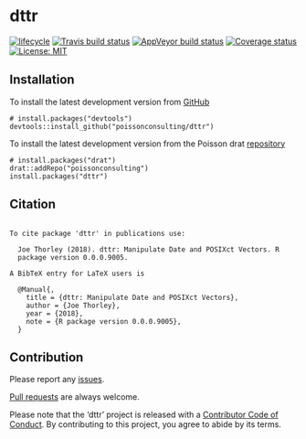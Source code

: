
<!-- README.md is generated from README.Rmd. Please edit that file -->

# dttr

[![lifecycle](https://img.shields.io/badge/lifecycle-experimental-orange.svg)](https://www.tidyverse.org/lifecycle/#experimental)
[![Travis build
status](https://travis-ci.org/poissonconsulting/dttr.svg?branch=master)](https://travis-ci.org/poissonconsulting/dttr)
[![AppVeyor build
status](https://ci.appveyor.com/api/projects/status/github/poissonconsulting/dttr?branch=master&svg=true)](https://ci.appveyor.com/project/poissonconsulting/dttr)
[![Coverage
status](https://codecov.io/gh/poissonconsulting/dttr/branch/master/graph/badge.svg)](https://codecov.io/github/poissonconsulting/dttr?branch=master)
[![License:
MIT](https://img.shields.io/badge/License-MIT-green.svg)](https://opensource.org/licenses/MIT)

## Installation

To install the latest development version from
[GitHub](https://github.com/poissonconsulting/dttr)

    # install.packages("devtools")
    devtools::install_github("poissonconsulting/dttr")

To install the latest development version from the Poisson drat
[repository](https://github.com/poissonconsulting/drat)

    # install.packages("drat")
    drat::addRepo("poissonconsulting")
    install.packages("dttr")

## Citation

``` 

To cite package 'dttr' in publications use:

  Joe Thorley (2018). dttr: Manipulate Date and POSIXct Vectors. R
  package version 0.0.0.9005.

A BibTeX entry for LaTeX users is

  @Manual{,
    title = {dttr: Manipulate Date and POSIXct Vectors},
    author = {Joe Thorley},
    year = {2018},
    note = {R package version 0.0.0.9005},
  }
```

## Contribution

Please report any
[issues](https://github.com/poissonconsulting/dttr/issues).

[Pull requests](https://github.com/poissonconsulting/dttr/pulls) are
always welcome.

Please note that the ‘dttr’ project is released with a [Contributor Code
of Conduct](CODE_OF_CONDUCT.md). By contributing to this project, you
agree to abide by its terms.
